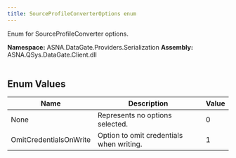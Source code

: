 ```yaml
---
title: SourceProfileConverterOptions enum
---
```


Enum for SourceProfileConverter options.

**Namespace:** ASNA.DataGate.Providers.Serialization
**Assembly:** ASNA.QSys.DataGate.Client.dll
<br>
<br>

## Enum Values

| Name | Description | Value
| --- | --- | --- 
| None | Represents no options selected. | 0 |
| OmitCredentialsOnWrite | Option to omit credentials when writing. | 1 |
